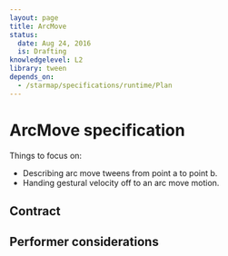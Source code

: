 ```yaml
---
layout: page
title: ArcMove
status:
  date: Aug 24, 2016
  is: Drafting
knowledgelevel: L2
library: tween
depends_on:
  - /starmap/specifications/runtime/Plan
---
```


# ArcMove specification

Things to focus on:

- Describing arc move tweens from point a to point b.
- Handing gestural velocity off to an arc move motion.

## Contract

## Performer considerations
